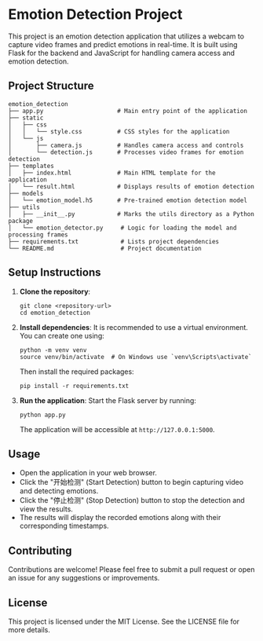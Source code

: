 # Emotion Detection Project

This project is an emotion detection application that utilizes a webcam to capture video frames and predict emotions in real-time. It is built using Flask for the backend and JavaScript for handling camera access and emotion detection.

## Project Structure

```
emotion_detection
├── app.py                     # Main entry point of the application
├── static
│   ├── css
│   │   └── style.css          # CSS styles for the application
│   └── js
│       ├── camera.js          # Handles camera access and controls
│       └── detection.js       # Processes video frames for emotion detection
├── templates
│   ├── index.html             # Main HTML template for the application
│   └── result.html            # Displays results of emotion detection
├── models
│   └── emotion_model.h5       # Pre-trained emotion detection model
├── utils
│   ├── __init__.py            # Marks the utils directory as a Python package
│   └── emotion_detector.py     # Logic for loading the model and processing frames
├── requirements.txt            # Lists project dependencies
└── README.md                   # Project documentation
```

## Setup Instructions

1. **Clone the repository**:
   ```
   git clone <repository-url>
   cd emotion_detection
   ```

2. **Install dependencies**:
   It is recommended to use a virtual environment. You can create one using:
   ```
   python -m venv venv
   source venv/bin/activate  # On Windows use `venv\Scripts\activate`
   ```
   Then install the required packages:
   ```
   pip install -r requirements.txt
   ```

3. **Run the application**:
   Start the Flask server by running:
   ```
   python app.py
   ```
   The application will be accessible at `http://127.0.0.1:5000`.

## Usage

- Open the application in your web browser.
- Click the "开始检测" (Start Detection) button to begin capturing video and detecting emotions.
- Click the "停止检测" (Stop Detection) button to stop the detection and view the results.
- The results will display the recorded emotions along with their corresponding timestamps.

## Contributing

Contributions are welcome! Please feel free to submit a pull request or open an issue for any suggestions or improvements.

## License

This project is licensed under the MIT License. See the LICENSE file for more details.